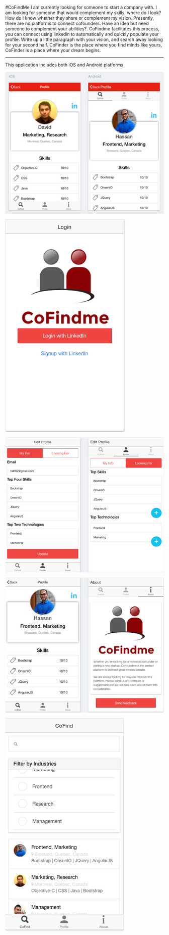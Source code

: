 #CoFindMe
I am currently looking for someone to start a company with. I am looking for someone that would complement my skills, where do I look? How do I know whether they share or complement my vision. Presently, there are no platforms to connect cofounders. Have an idea but need someone to complement your abilities?. CoFindme facilitates this process, you can connect using linkedin to automatically and quickly populate your profile. Write up a little paragraph with your vision, and search away looking for your second half. CoFinder is the place where you find minds like yours, CoFinder is a place where your dream begins.

---

This application includes both iOS and Android platforms.

![Alt text](https://raw.githubusercontent.com/helfi92/CoFindme/master/www/img/profileAndroidIos.png)

![Alt text](https://raw.githubusercontent.com/helfi92/CoFindme/master/www/img/1.png)


![Alt text](https://raw.githubusercontent.com/helfi92/CoFindme/master/www/img/2.png)


![Alt text](https://raw.githubusercontent.com/helfi92/CoFindme/master/www/img/3.png)


![Alt text](https://raw.githubusercontent.com/helfi92/CoFindme/master/www/img/4.png)
